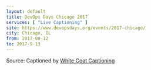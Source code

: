 ```yaml
---
layout: default
title: DevOps Days Chicago 2017
services: [ "Live Captioning" ]
site: https://www.devopsdays.org/events/2017-chicago/
city: Chicago, IL
from: 2017-09-12
to: 2017-9-13
---
```


Source: Captioned by [White Coat Captioning](http://www.whitecoatcaptioning.com/)
